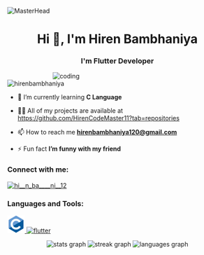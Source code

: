 ![MasterHead](https://camo.githubusercontent.com/5dc6ee33381917e41fc9c4951799268998f11a9b864399bf79a0842e4f9b194d/68747470733a2f2f692e696d6775722e636f6d2f315a76566b44632e676966)

<h1 align="center">Hi 👋, I'm Hiren Bambhaniya</h1>
<h3 align="center">I'm Flutter Developer</h3>
<img align="right" alt="coding" width="400"src="https://media3.giphy.com/media/qgQUggAC3Pfv687qPC/giphy.gif">
<p align="left"> <img src="https://komarev.com/ghpvc/?username=hirenbambhaniya&label=Profile%20views&color=0e75b6&style=flat" alt="hirenbambhaniya" /> </p>

- 🌱 I’m currently learning **C Language**

- 👨‍💻 All of my projects are available at https://github.com/HirenCodeMaster11?tab=repositories

- 📫 How to reach me **hirenbambhaniya120@gmail.com**

- ⚡ Fun fact **I’m funny with my friend**

<h3 align="left">Connect with me:</h3>
<p align="left">
<a href="https://instagram.com/hi__n_ba____ni__12" target="blank"><img align="center" src="https://raw.githubusercontent.com/rahuldkjain/github-profile-readme-generator/master/src/images/icons/Social/instagram.svg" alt="hi__n_ba____ni__12" height="30" width="40" /></a>
</p>

<h3 align="left">Languages and Tools:</h3>
<p align="left"> <a href="https://www.cprogramming.com/" target="_blank" rel="noreferrer"> <img src="https://raw.githubusercontent.com/devicons/devicon/master/icons/c/c-original.svg" alt="c" width="40" height="40"/> </a> <a href="https://flutter.dev" target="_blank" rel="noreferrer"> <img src="https://www.vectorlogo.zone/logos/flutterio/flutterio-icon.svg" alt="flutter" width="40" height="40"/> </a> </p>

<div align="center">
  <img src="https://github-readme-stats.vercel.app/api?username=HirenCodeMaster11&hide_title=false&hide_rank=false&show_icons=true&include_all_commits=true&count_private=true&disable_animations=false&theme=github_dark&locale=en&hide_border=false" height="180" alt="stats graph"  />
  <img src="https://streak-stats.demolab.com?user=HirenCodeMaster11&locale=en&mode=daily&theme=github_dark&hide_border=false&border_radius=5" height="180" alt="streak graph"  />
  <img src="https://github-readme-stats.vercel.app/api/top-langs?username=HirenCodeMaster11&locale=en&hide_title=false&layout=compact&card_width=320&langs_count=5&theme=github_dark&hide_border=false" height="200" alt="languages graph"  />
</div>

###
